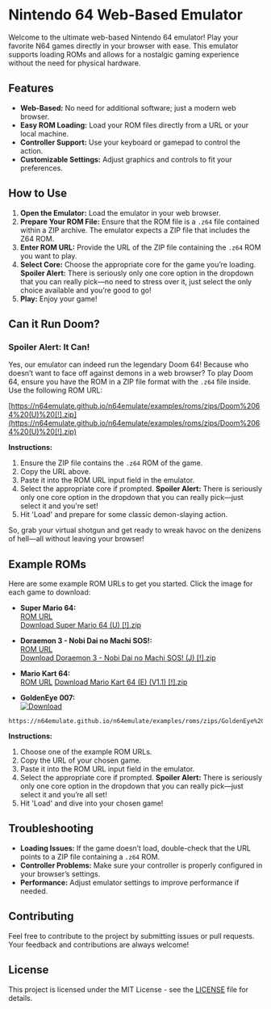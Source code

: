 

# Nintendo 64 Web-Based Emulator

Welcome to the ultimate web-based Nintendo 64 emulator! Play your favorite N64 games directly in your browser with ease. This emulator supports loading ROMs and allows for a nostalgic gaming experience without the need for physical hardware.

## Features

- **Web-Based:** No need for additional software; just a modern web browser.
- **Easy ROM Loading:** Load your ROM files directly from a URL or your local machine.
- **Controller Support:** Use your keyboard or gamepad to control the action.
- **Customizable Settings:** Adjust graphics and controls to fit your preferences.

## How to Use

1. **Open the Emulator:** Load the emulator in your web browser.
2. **Prepare Your ROM File:** Ensure that the ROM file is a `.z64` file contained within a ZIP archive. The emulator expects a ZIP file that includes the Z64 ROM.
3. **Enter ROM URL:** Provide the URL of the ZIP file containing the `.z64` ROM you want to play.
4. **Select Core:** Choose the appropriate core for the game you’re loading. **Spoiler Alert:** There is seriously only one core option in the dropdown that you can really pick—no need to stress over it, just select the only choice available and you’re good to go!
5. **Play:** Enjoy your game!

## Can it Run Doom?

### Spoiler Alert: It Can!

Yes, our emulator can indeed run the legendary Doom 64! Because who doesn’t want to face off against demons in a web browser? To play Doom 64, ensure you have the ROM in a ZIP file format with the `.z64` file inside. Use the following ROM URL:

[https://n64emulate.github.io/n64emulate/examples/roms/zips/Doom%2064%20(U)%20[!].zip](https://n64emulate.github.io/n64emulate/examples/roms/zips/Doom%2064%20(U)%20[!].zip)

**Instructions:**

1. Ensure the ZIP file contains the `.z64` ROM of the game.
2. Copy the URL above.
3. Paste it into the ROM URL input field in the emulator.
4. Select the appropriate core if prompted. **Spoiler Alert:** There is seriously only one core option in the dropdown that you can really pick—just select it and you're set!
5. Hit 'Load' and prepare for some classic demon-slaying action.

So, grab your virtual shotgun and get ready to wreak havoc on the denizens of hell—all without leaving your browser!

## Example ROMs

Here are some example ROM URLs to get you started. Click the image for each game to download:

- **Super Mario 64:**  
  [ROM URL](https://n64emulate.github.io/n64emulate/examples/roms/zips/Super%20Mario%2064%20(U)%20[!].zip)  
  [Download Super Mario 64 (U) [!].zip](https://lelbois.nekoweb.org/download.svg)

- **Doraemon 3 - Nobi Dai no Machi SOS!:**  
  [ROM URL](https://n64emulate.github.io/n64emulate/examples/roms/zips/Doraemon%203%20-%20Nobi%20Dai%20no%20Machi%20SOS!%20(J)%20[!].zip)  
  [Download Doraemon 3 - Nobi Dai no Machi SOS! (J) [!].zip](https://lelbois.nekoweb.org/download.svg)

- **Mario Kart 64:**  
  [ROM URL](https://n64emulate.github.io/n64emulate/examples/roms/zips/Mario%20Kart%2064%20(E)%20(V1.1)%20[!].zip)  
  [Download Mario Kart 64 (E) (V1.1) [!].zip](https://lelbois.nekoweb.org/download.svg)

- **GoldenEye 007:**  
  <a href="https://n64emulate.github.io/n64emulate/examples/roms/zips/GoldenEye%20007.zip">
    <img src="https://lelbois.nekoweb.org/download.svg" alt="Download" />
</a>

```url
https://n64emulate.github.io/n64emulate/examples/roms/zips/GoldenEye%20007.zip 
  ```

**Instructions:**

1. Choose one of the example ROM URLs.
2. Copy the URL of your chosen game.
3. Paste it into the ROM URL input field in the emulator.
4. Select the appropriate core if prompted. **Spoiler Alert:** There is seriously only one core option in the dropdown that you can really pick—just select it and you’re all set!
5. Hit 'Load' and dive into your chosen game!

## Troubleshooting

- **Loading Issues:** If the game doesn’t load, double-check that the URL points to a ZIP file containing a `.z64` ROM.
- **Controller Problems:** Make sure your controller is properly configured in your browser’s settings.
- **Performance:** Adjust emulator settings to improve performance if needed.

## Contributing

Feel free to contribute to the project by submitting issues or pull requests. Your feedback and contributions are always welcome!

## License

This project is licensed under the MIT License - see the [LICENSE](LICENSE) file for details.


